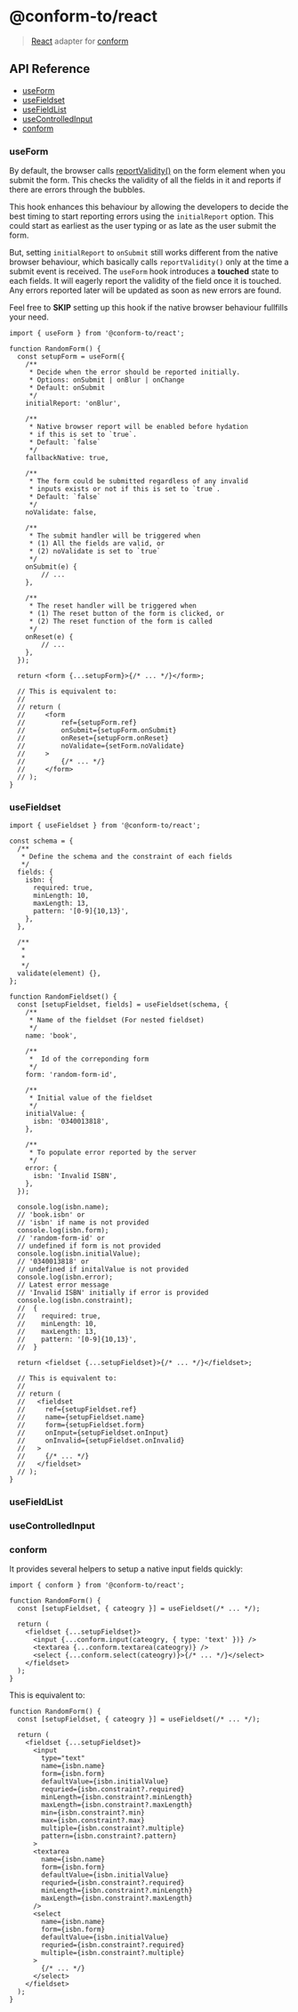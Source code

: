 # @conform-to/react

> [React](https://github.com/facebook/react) adapter for [conform](https://github.com/edmundhung/conform)

## API Reference

- [useForm](#useForm)
- [useFieldset](#useFieldset)
- [useFieldList](#useFieldList)
- [useControlledInput](#useControlledInput)
- [conform](#conform)

### useForm

By default, the browser calls [reportValidity()](https://developer.mozilla.org/en-US/docs/Web/API/HTMLFormElement/reportValidity) on the form element when you submit the form. This checks the validity of all the fields in it and reports if there are errors through the bubbles.

This hook enhances this behaviour by allowing the developers to decide the best timing to start reporting errors using the `initialReport` option. This could start as earliest as the user typing or as late as the user submit the form.

But, setting `initialReport` to `onSubmit` still works different from the native browser behaviour, which basically calls `reportValidity()` only at the time a submit event is received. The `useForm` hook introduces a **touched** state to each fields. It will eagerly report the validity of the field once it is touched. Any errors reported later will be updated as soon as new errors are found.

Feel free to **SKIP** setting up this hook if the native browser behaviour fullfills your need.

```tsx
import { useForm } from '@conform-to/react';

function RandomForm() {
  const setupForm = useForm({
    /**
     * Decide when the error should be reported initially.
     * Options: onSubmit | onBlur | onChange
     * Default: onSubmit
     */
    initialReport: 'onBlur',

    /**
     * Native browser report will be enabled before hydation
     * if this is set to `true`.
     * Default: `false`
     */
    fallbackNative: true,

    /**
     * The form could be submitted regardless of any invalid
     * inputs exists or not if this is set to `true`.
     * Default: `false`
     */
    noValidate: false,

    /**
     * The submit handler will be triggered when
     * (1) All the fields are valid, or
     * (2) noValidate is set to `true`
     */
    onSubmit(e) {
        // ...
    },

    /**
     * The reset handler will be triggered when
     * (1) The reset button of the form is clicked, or
     * (2) The reset function of the form is called
     */
    onReset(e) {
        // ...
    },
  });

  return <form {...setupForm}>{/* ... */}</form>;

  // This is equivalent to:
  //
  // return (
  //     <form
  //         ref={setupForm.ref}
  //         onSubmit={setupForm.onSubmit}
  //         onReset={setupForm.onReset}
  //         noValidate={setForm.noValidate}
  //     >
  //         {/* ... */}
  //     </form>
  // );
}
```

### useFieldset

```tsx
import { useFieldset } from '@conform-to/react';

const schema = {
  /**
   * Define the schema and the constraint of each fields
   */
  fields: {
    isbn: {
      required: true,
      minLength: 10,
      maxLength: 13,
      pattern: '[0-9]{10,13}',
    },
  },

  /**
   *
   *
   */
  validate(element) {},
};

function RandomFieldset() {
  const [setupFieldset, fields] = useFieldset(schema, {
    /**
     * Name of the fieldset (For nested fieldset)
     */
    name: 'book',

    /**
     *  Id of the correponding form
     */
    form: 'random-form-id',

    /**
     * Initial value of the fieldset
     */
    initialValue: {
      isbn: '0340013818',
    },

    /**
     * To populate error reported by the server
     */
    error: {
      isbn: 'Invalid ISBN',
    },
  });

  console.log(isbn.name);
  // 'book.isbn' or
  // 'isbn' if name is not provided
  console.log(isbn.form);
  // 'random-form-id' or
  // undefined if form is not provided
  console.log(isbn.initialValue);
  // '0340013818' or
  // undefined if initalValue is not provided
  console.log(isbn.error);
  // Latest error message
  // 'Invalid ISBN' initially if error is provided
  console.log(isbn.constraint);
  //  {
  //    required: true,
  //    minLength: 10,
  //    maxLength: 13,
  //    pattern: '[0-9]{10,13}',
  //  }

  return <fieldset {...setupFieldset}>{/* ... */}</fieldset>;

  // This is equivalent to:
  //
  // return (
  //   <fieldset
  //     ref={setupFieldset.ref}
  //     name={setupFieldset.name}
  //     form={setupFieldset.form}
  //     onInput={setupFieldset.onInput}
  //     onInvalid={setupFieldset.onInvalid}
  //   >
  //     {/* ... */}
  //   </fieldset>
  // );
}
```

### useFieldList

### useControlledInput

### conform

It provides several helpers to setup a native input fields quickly:

```tsx
import { conform } from '@conform-to/react';

function RandomForm() {
  const [setupFieldset, { cateogry }] = useFieldset(/* ... */);

  return (
    <fieldset {...setupFieldset}>
      <input {...conform.input(cateogry, { type: 'text' })} />
      <textarea {...conform.textarea(cateogry)} />
      <select {...conform.select(cateogry)}>{/* ... */}</select>
    </fieldset>
  );
}
```

This is equivalent to:

```tsx
function RandomForm() {
  const [setupFieldset, { cateogry }] = useFieldset(/* ... */);

  return (
    <fieldset {...setupFieldset}>
      <input
        type="text"
        name={isbn.name}
        form={isbn.form}
        defaultValue={isbn.initialValue}
        requried={isbn.constraint?.required}
        minLength={isbn.constraint?.minLength}
        maxLength={isbn.constraint?.maxLength}
        min={isbn.constraint?.min}
        max={isbn.constraint?.max}
        multiple={isbn.constraint?.multiple}
        pattern={isbn.constraint?.pattern}
      >
      <textarea
        name={isbn.name}
        form={isbn.form}
        defaultValue={isbn.initialValue}
        requried={isbn.constraint?.required}
        minLength={isbn.constraint?.minLength}
        maxLength={isbn.constraint?.maxLength}
      />
      <select
        name={isbn.name}
        form={isbn.form}
        defaultValue={isbn.initialValue}
        requried={isbn.constraint?.required}
        multiple={isbn.constraint?.multiple}
      >
        {/* ... */}
      </select>
    </fieldset>
  );
}
```
